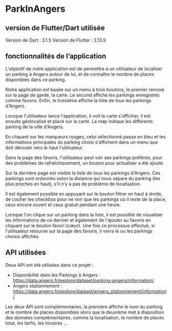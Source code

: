 # ParkInAngers


## version de Flutter/Dart utilisée

Version de Dart : 3.1.5
Version de Flutter : 3.13.9

## fonctionnalités de l’application

L'objectif de notre application est de permettre à un utilisateur de localiser un parking à Angers autour de lui, et de connaître le nombre de places disponibles dans ce parking.

Notre application est basée sur un menu à trois boutons, le premier renvoie sur la page de garde, la carte. Le second affiche les parkings enregistrés comme favoris. Enfin, le troisième affiche la liste de tous les parkings d'Angers.

Lorsque l'utilisateur lance l'application, il voit la carte s'afficher, il est ensuite géolocalisé et placé sur la carte. La map indique les différents parking de la ville d'Angers.

En cliquant sur les marqueurs rouges, celui sélectionné passe en bleu et les informations principales du parking choisi s'affichent dans un menu que doit dérouler vers le haut l'utilisateur.

Dans la page des favoris, l'utilisateur peut voir ses parkings préférés, pour des problèmes de rafraîchissement, un bouton pour actualiser a été ajouté.

Sur la dernière page est visible la liste de tous les parkings d'Angers. Ces parkings sont ordonnés selon la distance qui nous sépare du parking (les plus proches en haut), s'il n'y a pas de problème de localisation.

Il est également possible en appuyant sur le bouton filtrer en haut à droite, de cocher les checkbox pour ne voir que les parkings où il reste de la place, ceux encore ouvert et ceux gratuit pendant une heure.

Lorsque l'on clique sur un parking dans la liste, il est possible de visualiser les informations de ce dernier et également de l'ajouter au favoris en cliquant sur le bouton favori (cœur).
Une fois ce processus effectué, si l'utilisateur retourne sur la page des favoris, il verra le ou les parkings choisis affichés.

## API utilisées

Deux API ont été utilisées dans ce projet : 

- Disponibilité dans les Parkings à Angers : https://data.angers.fr/explore/dataset/parking-angers/information/
- Angers stationnement : https://data.angers.fr/explore/dataset/angers_stationnement/information/

Les deux API sont complémentaires, la première affiche le nom du parking et le nombre de places disponibles alors que la deuxième met à disposition des données complémentaires, comme la localisation, le nombre de places total, les tarfis, les horaires ...
